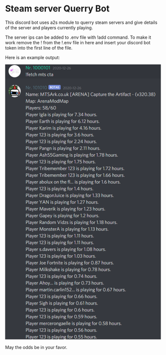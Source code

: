 # Steam server Querry Bot

This discord bot uses a2s module to querry steam servers and give details of the server and players currently playing.

The server ips can be added to .env file with !add command. To make it work remove the ! from the !.env file in here and insert your discord bot token into the first line of the file.

Here is an example output:

![alt text](https://github.com/Nr-1000101/QB/blob/main/bot.png?raw=true)

May the odds be in your favor.
